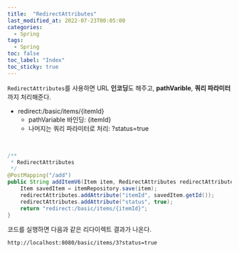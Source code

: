 ```yaml
---
title:  "RedirectAttributes"
last_modified_at: 2022-07-23T00:05:00
categories: 
  - Spring
tags:
  - Spring
toc: false
toc_label: "Index"
toc_sticky: true
---
```


`RedirectAttributes`를 사용하면 URL **인코딩**도 해주고, **pathVarible**, **쿼리 파라미터**까지 처리해준다.

- redirect:/basic/items/{itemId}
    - pathVariable 바인딩: {itemId}
    - 나머지는 쿼리 파라미터로 처리: ?status=true

<br>

```java
/**
 * RedirectAttributes
 */
@PostMapping("/add")
public String addItemV6(Item item, RedirectAttributes redirectAttributes) {
    Item savedItem = itemRepository.save(item);
    redirectAttributes.addAttribute("itemId", savedItem.getId());
    redirectAttributes.addAttribute("status", true);
    return "redirect:/basic/items/{itemId}";
}
```

코드를 실행하면 다음과 같은 리다이렉트 결과가 나온다.

```
http://localhost:8080/basic/items/3?status=true
```